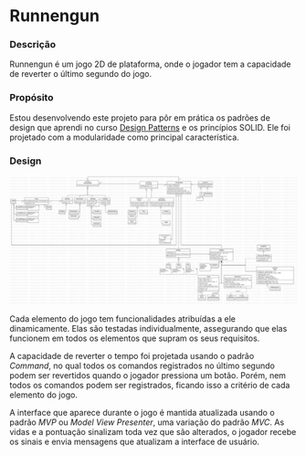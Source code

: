 # Runnengun
### Descrição
Runnengun é um jogo 2D de plataforma, onde o jogador tem a capacidade de reverter o último segundo do jogo.
### Propósito
Estou desenvolvendo este projeto para pôr em prática os padrões de design que aprendi no curso [Design Patterns](https://www.coursera.org/learn/design-patterns) e os princípios SOLID. Ele foi projetado com a modularidade como principal característica.
### Design
![runnengun-design](runnengun-design.jpg)

Cada elemento do jogo tem funcionalidades atribuídas a ele dinamicamente. Elas são testadas individualmente, assegurando que elas funcionem em todos os elementos que supram os seus requisitos.

A capacidade de reverter o tempo foi projetada usando o padrão _Command_, no qual todos os comandos registrados no último segundo podem ser revertidos quando o jogador pressiona um botão. Porém, nem todos os comandos podem ser registrados, ficando isso a critério de cada elemento do jogo.

A interface que aparece durante o jogo é mantida atualizada usando o padrão _MVP_ ou _Model View Presenter_, uma variação do padrão _MVC_. As vidas e a pontuação sinalizam toda vez que são alterados, o jogador recebe os sinais e envia mensagens que atualizam a interface de usuário.
